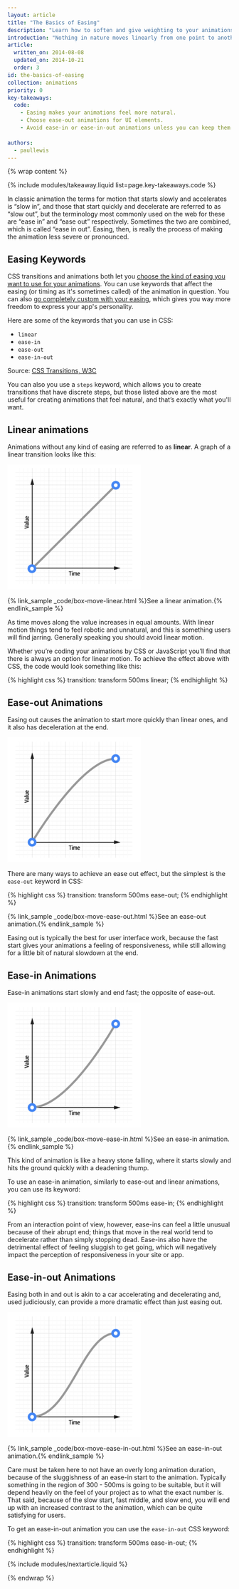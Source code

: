 ```yaml
---
layout: article
title: "The Basics of Easing"
description: "Learn how to soften and give weighting to your animations."
introduction: "Nothing in nature moves linearly from one point to another. In reality things tend to accelerate or decelerate as they move. Our brains are wired to expect this kind of motion, so when animating you should use this to your advantage. Natural motion will make your users feel more comfortable with your apps, which in turn leads to a better overall experience."
article:
  written_on: 2014-08-08
  updated_on: 2014-10-21
  order: 3
id: the-basics-of-easing
collection: animations
priority: 0
key-takeaways:
  code:
    - Easing makes your animations feel more natural.
    - Choose ease-out animations for UI elements.
    - Avoid ease-in or ease-in-out animations unless you can keep them short; they tend to feel sluggish to end users.

authors:
  - paullewis
---
```

{% wrap content %}

{% include modules/takeaway.liquid list=page.key-takeaways.code %}

In classic animation the terms for motion that starts slowly and accelerates is “slow in”, and those that start quickly and decelerate are referred to as “slow out”, but the terminology most commonly used on the web for these are “ease in” and “ease out” respectively. Sometimes the two are combined, which is called “ease in out”. Easing, then, is really the process of making the animation less severe or pronounced.

## Easing Keywords

CSS transitions and animations both let you [choose the kind of easing you want to use for your animations]({{site.fundamentals}}/look-and-feel/animations/choosing-the-right-easing.html). You can use keywords that affect the easing (or timing as it's sometimes called) of the animation in question. You can also [go completely custom with your easing]({{site.fundamentals}}/look-and-feel/animations/custom-easing.html), which gives you way more freedom to express your app's personality.

Here are some of the keywords that you can use in CSS:

* `linear`
* `ease-in`
* `ease-out`
* `ease-in-out`

Source: [CSS Transitions, W3C](http://www.w3.org/TR/css3-transitions/#transition-timing-function-property)

You can also you use a `steps` keyword, which allows you to create transitions that have discrete steps, but those listed above are the most useful for creating animations that feel natural, and that’s exactly what you'll want.

## Linear animations

Animations without any kind of easing are referred to as **linear**. A graph of a linear transition looks like this:

<img src="imgs/linear.png" style="max-width: 300px" alt="Linear ease animation curve." />

{% link_sample _code/box-move-linear.html %}See a linear animation.{% endlink_sample %}

As time moves along the value increases in equal amounts. With linear motion things tend to feel robotic and unnatural, and this is something users will find jarring. Generally speaking you should avoid linear motion.

Whether you’re coding your animations by CSS or JavaScript you’ll find that there is always an option for linear motion. To achieve the effect above with CSS, the code would look something like this:

{% highlight css %}
transition: transform 500ms linear;
{% endhighlight %}


## Ease-out Animations

Easing out causes the animation to start more quickly than linear ones, and it also has deceleration at the end.

<img src="imgs/ease-out.png" style="max-width: 300px" alt="Ease-out animation curve." />

There are many ways to achieve an ease out effect, but the simplest is the `ease-out` keyword in CSS:

{% highlight css %}
transition: transform 500ms ease-out;
{% endhighlight %}

{% link_sample _code/box-move-ease-out.html %}See an ease-out animation.{% endlink_sample %}

Easing out is typically the best for user interface work, because the fast start gives your animations a feeling of responsiveness, while still allowing for a little bit of natural slowdown at the end.

## Ease-in Animations

Ease-in animations start slowly and end fast; the opposite of ease-out.

<img src="imgs/ease-in.png" style="max-width: 300px" alt="Ease-in animation curve." />

{% link_sample _code/box-move-ease-in.html %}See an ease-in animation.{% endlink_sample %}

This kind of animation is like a heavy stone falling, where it starts slowly and hits the ground quickly with a deadening thump.

To use an ease-in animation, similarly to ease-out and linear animations, you can use its keyword:

{% highlight css %}
transition: transform 500ms ease-in;
{% endhighlight %}

From an interaction point of view, however, ease-ins can feel a little unusual because of their abrupt end; things that move in the real world tend to decelerate rather than simply stopping dead. Ease-ins also have the detrimental effect of feeling sluggish to get going, which will negatively impact the perception of responsiveness in your site or app.

## Ease-in-out Animations

Easing both in and out is akin to a car accelerating and decelerating and, used judiciously, can provide a more dramatic effect than just easing out.

<img src="imgs/ease-in-out.png" style="max-width: 300px" alt="Ease-in-out animation curve." />

{% link_sample _code/box-move-ease-in-out.html %}See an ease-in-out animation.{% endlink_sample %}

Care must be taken here to not have an overly long animation duration, because of the sluggishness of an ease-in start to the animation. Typically something in the region of 300 - 500ms is going to be suitable, but it will depend heavily on the feel of your project as to what the exact number is. That said, because of the slow start, fast middle, and slow end, you will end up with an increased contrast to the animation, which can be quite satisfying for users.

To get an ease-in-out animation you can use the `ease-in-out` CSS keyword:

{% highlight css %}
transition: transform 500ms ease-in-out;
{% endhighlight %}

{% include modules/nextarticle.liquid %}

{% endwrap %}

